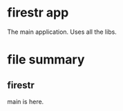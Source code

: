 firestr app
===================================================================

The main application. Uses all the libs.

file summary
===================================================================

firestr  
-------------------------------------------------------------------
main is here.
